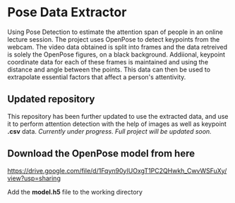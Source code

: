 # Pose Data Extractor
Using Pose Detection to estimate the attention span of people in an online lecture session. The project uses OpenPose to detect keypoints from the webcam. The video data obtained is split into frames and the data retreived is solely the OpenPose figures, on a black background. Addiional, keypoint coordinate data for each of these frames is maintained and using the distance and angle between the points. This data can then be used to extrapolate essential factors that affect a person's attentivity.

## Updated repository
This repository has been further updated to use the extracted data, and use it to perform attention detection with the help of images as well as keypoint **.csv** data.
_Currently under progress. Full project will be updated soon._

## Download the OpenPose model from here
https://drive.google.com/file/d/1Fqyn90yIUOxgT1PC2QHwkh_CwvWSFuXy/view?usp=sharing

Add the **model.h5** file to the working directory
